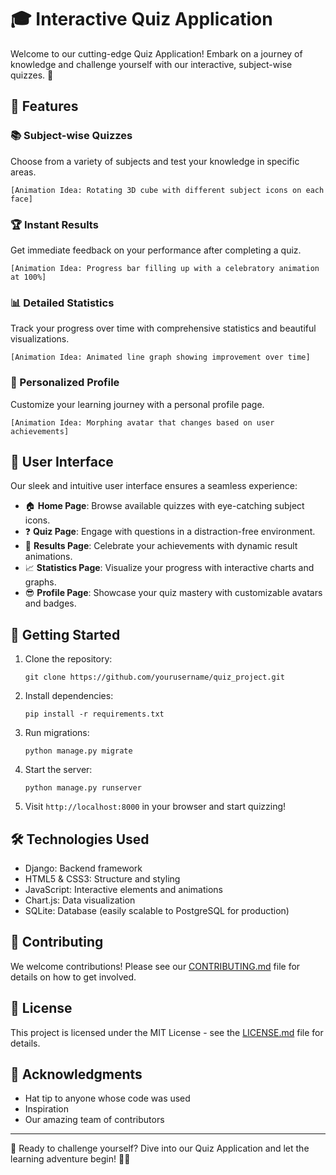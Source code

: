 # 🎓 Interactive Quiz Application

Welcome to our cutting-edge Quiz Application! Embark on a journey of knowledge and challenge yourself with our interactive, subject-wise quizzes. 🚀

## 🌟 Features

### 📚 Subject-wise Quizzes
Choose from a variety of subjects and test your knowledge in specific areas.
```
[Animation Idea: Rotating 3D cube with different subject icons on each face]
```

### 🏆 Instant Results
Get immediate feedback on your performance after completing a quiz.
```
[Animation Idea: Progress bar filling up with a celebratory animation at 100%]
```

### 📊 Detailed Statistics
Track your progress over time with comprehensive statistics and beautiful visualizations.
```
[Animation Idea: Animated line graph showing improvement over time]
```

### 👤 Personalized Profile
Customize your learning journey with a personal profile page.
```
[Animation Idea: Morphing avatar that changes based on user achievements]
```

## 🎨 User Interface

Our sleek and intuitive user interface ensures a seamless experience:

- 🏠 **Home Page**: Browse available quizzes with eye-catching subject icons.
- ❓ **Quiz Page**: Engage with questions in a distraction-free environment.
- 🎉 **Results Page**: Celebrate your achievements with dynamic result animations.
- 📈 **Statistics Page**: Visualize your progress with interactive charts and graphs.
- 😎 **Profile Page**: Showcase your quiz mastery with customizable avatars and badges.

## 🚀 Getting Started

1. Clone the repository:
   ```
   git clone https://github.com/yourusername/quiz_project.git
   ```
2. Install dependencies:
   ```
   pip install -r requirements.txt
   ```
3. Run migrations:
   ```
   python manage.py migrate
   ```
4. Start the server:
   ```
   python manage.py runserver
   ```
5. Visit `http://localhost:8000` in your browser and start quizzing!

## 🛠️ Technologies Used

- Django: Backend framework
- HTML5 & CSS3: Structure and styling
- JavaScript: Interactive elements and animations
- Chart.js: Data visualization
- SQLite: Database (easily scalable to PostgreSQL for production)

## 🤝 Contributing

We welcome contributions! Please see our [CONTRIBUTING.md](CONTRIBUTING.md) file for details on how to get involved.

## 📜 License

This project is licensed under the MIT License - see the [LICENSE.md](LICENSE.md) file for details.

## 🙏 Acknowledgments

- Hat tip to anyone whose code was used
- Inspiration
- Our amazing team of contributors

---

📣 Ready to challenge yourself? Dive into our Quiz Application and let the learning adventure begin! 🧠✨
